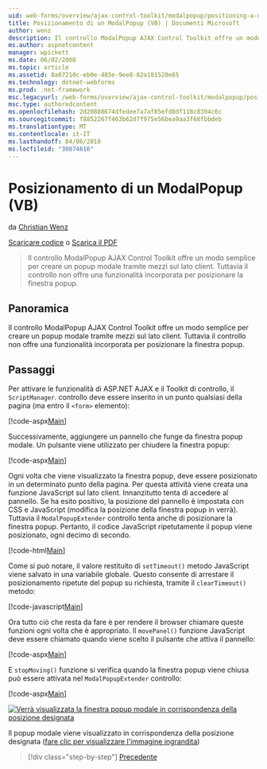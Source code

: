 ```yaml
---
uid: web-forms/overview/ajax-control-toolkit/modalpopup/positioning-a-modalpopup-vb
title: Posizionamento di un ModalPopup (VB) | Documenti Microsoft
author: wenz
description: Il controllo ModalPopup AJAX Control Toolkit offre un modo semplice per creare un popup modale tramite mezzi sul lato client. Tuttavia il controllo non offre un...
ms.author: aspnetcontent
manager: wpickett
ms.date: 06/02/2008
ms.topic: article
ms.assetid: 8a07210c-eb0e-485e-9ee8-82a101520e65
ms.technology: dotnet-webforms
ms.prod: .net-framework
msc.legacyurl: /web-forms/overview/ajax-control-toolkit/modalpopup/positioning-a-modalpopup-vb
msc.type: authoredcontent
ms.openlocfilehash: 2d20888674dfedee7a7af85efd8df118c8394c6c
ms.sourcegitcommit: f8852267f463b62d7f975e56bea9aa3f68fbbdeb
ms.translationtype: MT
ms.contentlocale: it-IT
ms.lasthandoff: 04/06/2018
ms.locfileid: "30874616"
---
```

<a name="positioning-a-modalpopup-vb"></a>Posizionamento di un ModalPopup (VB)
====================
da [Christian Wenz](https://github.com/wenz)

[Scaricare codice](http://download.microsoft.com/download/2/4/0/24052038-f942-4336-905b-b60ae56f0dd5/ModalPopup4.vb.zip) o [Scarica il PDF](http://download.microsoft.com/download/b/6/a/b6ae89ee-df69-4c87-9bfb-ad1eb2b23373/modalpopup4VB.pdf)

> Il controllo ModalPopup AJAX Control Toolkit offre un modo semplice per creare un popup modale tramite mezzi sul lato client. Tuttavia il controllo non offre una funzionalità incorporata per posizionare la finestra popup.


## <a name="overview"></a>Panoramica

Il controllo ModalPopup AJAX Control Toolkit offre un modo semplice per creare un popup modale tramite mezzi sul lato client. Tuttavia il controllo non offre una funzionalità incorporata per posizionare la finestra popup.

## <a name="steps"></a>Passaggi

Per attivare le funzionalità di ASP.NET AJAX e il Toolkit di controllo, il `ScriptManager`. controllo deve essere inserito in un punto qualsiasi della pagina (ma entro il `<form>` elemento):

[!code-aspx[Main](positioning-a-modalpopup-vb/samples/sample1.aspx)]

Successivamente, aggiungere un pannello che funge da finestra popup modale. Un pulsante viene utilizzato per chiudere la finestra popup:

[!code-aspx[Main](positioning-a-modalpopup-vb/samples/sample2.aspx)]

Ogni volta che viene visualizzato la finestra popup, deve essere posizionato in un determinato punto della pagina. Per questa attività viene creata una funzione JavaScript sul lato client. Innanzitutto tenta di accedere al pannello. Se ha esito positivo, la posizione del pannello è impostata con CSS e JavaScript (modifica la posizione della finestra popup in verrà). Tuttavia il `ModalPopupExtender` controllo tenta anche di posizionare la finestra popup. Pertanto, il codice JavaScript ripetutamente il popup viene posizionato, ogni decimo di secondo.

[!code-html[Main](positioning-a-modalpopup-vb/samples/sample3.html)]

Come si può notare, il valore restituito di `setTimeout()` metodo JavaScript viene salvato in una variabile globale. Questo consente di arrestare il posizionamento ripetute del popup su richiesta, tramite il `clearTimeout()` metodo:

[!code-javascript[Main](positioning-a-modalpopup-vb/samples/sample4.js)]

Ora tutto ciò che resta da fare è per rendere il browser chiamare queste funzioni ogni volta che è appropriato. Il `movePanel()` funzione JavaScript deve essere chiamato quando viene scelto il pulsante che attiva il pannello:

[!code-aspx[Main](positioning-a-modalpopup-vb/samples/sample5.aspx)]

E `stopMoving()` funzione si verifica quando la finestra popup viene chiusa può essere attivata nel `ModalPopupExtender` controllo:

[!code-aspx[Main](positioning-a-modalpopup-vb/samples/sample6.aspx)]


[![Verrà visualizzata la finestra popup modale in corrispondenza della posizione designata](positioning-a-modalpopup-vb/_static/image2.png)](positioning-a-modalpopup-vb/_static/image1.png)

Il popup modale viene visualizzato in corrispondenza della posizione designata ([fare clic per visualizzare l'immagine ingrandita](positioning-a-modalpopup-vb/_static/image3.png))

> [!div class="step-by-step"]
> [Precedente](handling-postbacks-from-a-modalpopup-vb.md)
